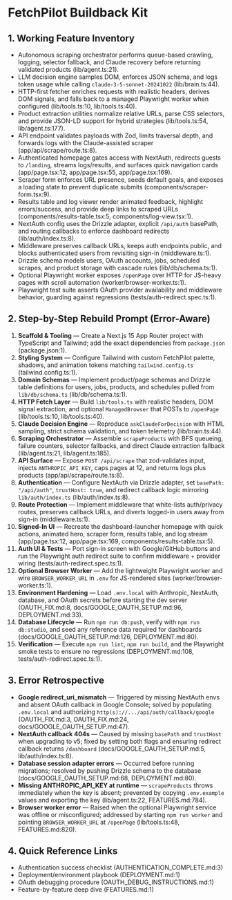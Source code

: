 # FetchPilot Buildback Kit

## 1. Working Feature Inventory
- Autonomous scraping orchestrator performs queue-based crawling, logging, selector fallback, and Claude recovery before returning validated products (lib/agent.ts:21).
- LLM decision engine samples DOM, enforces JSON schema, and logs token usage while calling `claude-3-5-sonnet-20241022` (lib/brain.ts:44).
- HTTP-first fetcher enriches requests with realistic headers, derives DOM signals, and falls back to a managed Playwright worker when configured (lib/tools.ts:10, lib/tools.ts:40).
- Product extraction utilities normalize relative URLs, parse CSS selectors, and provide JSON-LD support for hybrid strategies (lib/tools.ts:54, lib/agent.ts:177).
- API endpoint validates payloads with Zod, limits traversal depth, and forwards logs with the Claude-assisted scraper (app/api/scrape/route.ts:8).
- Authenticated homepage gates access with NextAuth, redirects guests to `/landing`, streams logs/results, and surfaces quick navigation cards (app/page.tsx:12, app/page.tsx:55, app/page.tsx:169).
- Scraper form enforces URL presence, seeds default goals, and exposes a loading state to prevent duplicate submits (components/scraper-form.tsx:9).
- Results table and log viewer render animated feedback, highlight errors/success, and provide deep links to scraped URLs (components/results-table.tsx:5, components/log-view.tsx:1).
- NextAuth config uses the Drizzle adapter, explicit `/api/auth` basePath, and routing callbacks to enforce dashboard redirects (lib/auth/index.ts:8).
- Middleware preserves callback URLs, keeps auth endpoints public, and blocks authenticated users from revisiting sign-in (middleware.ts:1).
- Drizzle schema models users, OAuth accounts, jobs, scheduled scrapes, and product storage with cascade rules (lib/db/schema.ts:1).
- Optional Playwright worker exposes `/openPage` over HTTP for JS-heavy pages with scroll automation (worker/browser-worker.ts:1).
- Playwright test suite asserts OAuth provider availability and middleware behavior, guarding against regressions (tests/auth-redirect.spec.ts:1).

## 2. Step-by-Step Rebuild Prompt (Error-Aware)
1. **Scaffold & Tooling** — Create a Next.js 15 App Router project with TypeScript and Tailwind; add the exact dependencies from `package.json` (package.json:1).
2. **Styling System** — Configure Tailwind with custom FetchPilot palette, shadows, and animation tokens matching `tailwind.config.ts` (tailwind.config.ts:1).
3. **Domain Schemas** — Implement product/page schemas and Drizzle table definitions for users, jobs, products, and schedules pulled from `lib/db/schema.ts` (lib/db/schema.ts:1).
4. **HTTP Fetch Layer** — Build `lib/tools.ts` with realistic headers, DOM signal extraction, and optional `ManagedBrowser` that POSTs to `/openPage` (lib/tools.ts:10, lib/tools.ts:40).
5. **Claude Decision Engine** — Reproduce `askClaudeForDecision` with HTML sampling, strict schema validation, and token telemetry (lib/brain.ts:44).
6. **Scraping Orchestrator** — Assemble `scrapeProducts` with BFS queueing, failure counters, selector fallbacks, and direct Claude extraction fallback (lib/agent.ts:21, lib/agent.ts:185).
7. **API Surface** — Expose `POST /api/scrape` that zod-validates input, injects `ANTHROPIC_API_KEY`, caps pages at 12, and returns logs plus products (app/api/scrape/route.ts:8).
8. **Authentication** — Configure NextAuth via Drizzle adapter, set `basePath: "/api/auth"`, `trustHost: true`, and redirect callback logic mirroring `lib/auth/index.ts` (lib/auth/index.ts:8).
9. **Route Protection** — Implement middleware that white-lists auth/privacy routes, preserves callback URLs, and diverts logged-in users away from sign-in (middleware.ts:1).
10. **Signed-In UI** — Recreate the dashboard-launcher homepage with quick actions, animated hero, scraper form, results table, and log stream (app/page.tsx:12, app/page.tsx:169, components/results-table.tsx:5).
11. **Auth UI & Tests** — Port sign-in screen with Google/GitHub buttons and run the Playwright auth redirect suite to confirm middleware + provider wiring (tests/auth-redirect.spec.ts:1).
12. **Optional Browser Worker** — Add the lightweight Playwright worker and wire `BROWSER_WORKER_URL` in `.env` for JS-rendered sites (worker/browser-worker.ts:1).
13. **Environment Hardening** — Load `.env.local` with Anthropic, NextAuth, database, and OAuth secrets before starting the dev server (OAUTH_FIX.md:8, docs/GOOGLE_OAUTH_SETUP.md:96, DEPLOYMENT.md:33).
14. **Database Lifecycle** — Run `npm run db:push`, verify with `npm run db:studio`, and seed any reference data required for dashboards (docs/GOOGLE_OAUTH_SETUP.md:126, DEPLOYMENT.md:80).
15. **Verification** — Execute `npm run lint`, `npm run build`, and the Playwright smoke tests to ensure no regressions (DEPLOYMENT.md:108, tests/auth-redirect.spec.ts:1).

## 3. Error Retrospective
- **Google redirect_uri_mismatch** — Triggered by missing NextAuth envs and absent OAuth callback in Google Console; solved by populating `.env.local` and authorizing `http(s)://.../api/auth/callback/google` (OAUTH_FIX.md:3, OAUTH_FIX.md:24, docs/GOOGLE_OAUTH_SETUP.md:47).
- **NextAuth callback 404s** — Caused by missing `basePath` and `trustHost` when upgrading to v5; fixed by setting both flags and ensuring redirect callback returns `/dashboard` (docs/GOOGLE_OAUTH_SETUP.md:5, lib/auth/index.ts:8).
- **Database session adapter errors** — Occurred before running migrations; resolved by pushing Drizzle schema to the database (docs/GOOGLE_OAUTH_SETUP.md:68, DEPLOYMENT.md:80).
- **Missing ANTHROPIC_API_KEY at runtime** — `scrapeProducts` throws immediately when the key is absent; prevented by copying `.env.example` values and exporting the key (lib/agent.ts:22, FEATURES.md:784).
- **Browser worker error** — Raised when the optional Playwright service was offline or misconfigured; addressed by starting `npm run worker` and pointing `BROWSER_WORKER_URL` at `/openPage` (lib/tools.ts:48, FEATURES.md:820).

## 4. Quick Reference Links
- Authentication success checklist (AUTHENTICATION_COMPLETE.md:3)
- Deployment/environment playbook (DEPLOYMENT.md:1)
- OAuth debugging procedure (OAUTH_DEBUG_INSTRUCTIONS.md:1)
- Feature-by-feature deep dive (FEATURES.md:1)
